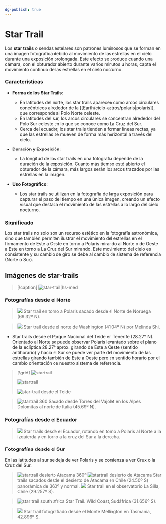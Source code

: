 ```yaml
---
dg-publish: true
---
```



# Star Trail

Los **star trails** o sendas estelares son patrones luminosos que se forman en una imagen fotográfica debido al movimiento de las estrellas en el cielo durante una exposición prolongada. Este efecto se produce cuando una cámara, con el obturador abierto durante varios minutos u horas, capta el movimiento continuo de las estrellas en el cielo nocturno.

### Características

- **Forma de los Star Trails**:
  - En latitudes del norte, los star trails aparecen como arcos circulares concéntricos alrededor de la  [[Earth/cielo-astros/polaris\|polaris]], que corresponde al Polo Norte celeste.
  - En latitudes del sur, los arcos circulares se concentran alrededor del Polo Sur celeste en lo que se conoce como La Cruz del Sur.
  - Cerca del ecuador, los star trails tienden a formar líneas rectas, ya que las estrellas se mueven de forma más horizontal a través del cielo.

- **Duración y Exposición**: 
  - La longitud de los star trails en una fotografía depende de la duración de la exposición. Cuanto más tiempo esté abierto el obturador de la cámara, más largos serán los arcos trazados por las estrellas en la imagen.

- **Uso Fotográfico**: 
  - Los star trails se utilizan en la fotografía de larga exposición para capturar el paso del tiempo en una única imagen, creando un efecto visual que destaca el movimiento de las estrellas a lo largo del cielo nocturno.

### Significado

Los star trails no solo son un recurso estético en la fotografía astronómica, sino que también permiten ilustrar el movimiento del estrellas en el firmamento de Este a Oeste en torno a Polaris mirando al Norte o de Oeste a Este en torno a La Cruz del Sur mirando. Este movimiento del cielo es consistente y su cambio de giro se debe al cambio de sistema de referencia (Norte o Sur).

## Imágenes de star-trails

> [!caption]
> ![star-trail|hs-med](https://i.imgur.com/k4XEDPK.png)
> 

### Fotografías desde el Norte

> ![](https://i.imgur.com/Xy1JafK.jpeg)
> Star trail en torno a Polaris sacado desde el Norte de Noruega (69.32º N).

> ![](https://i.imgur.com/Kd3jzUJ.jpeg)
> Star trail desde el norte de Washington (41.04º N) por Melinda Shi.

- Star trails desde el Parque Nacional del Teide en Tenerife (28.27° N). Orientado al Norte se puede observar Polaris levantado sobre el plano de la eclíptica 28.27º aprox. girando de Este a Oeste (sentido antihorario) y hacia el Sur se puede ver parte del movimiento de las estrellas girando también de Este a Oeste pero en sentido horario por el cambio orientación de nuestro sistema de referencia.
> [!grid]
> ![startrail](https://i.imgur.com/CSakJ7X.jpeg)
> 
> ![startrail](https://i.imgur.com/419YgW8.jpeg)
> 
> ![star-trail desde el Teide](https://i.imgur.com/yBtuTzJ.jpeg)
> 

> ![startrail 360](https://i.imgur.com/u1Xpsd5.jpeg)
> Sacado desde Torres del Vajolet en los Alpes Dolomitas al norte de Italia (45.69º N).
### Fotografías desde el Ecuador
> ![](https://i.imgur.com/Ii3TSBo.jpeg)
> Star trails desde el Ecuador, rotando en torno a Polaris al Norte a la izquierda y en torno a la cruz del Sur a la derecha.


### Fotografías desde el Sur

En las latitudes al sur se deja de ver Polaris y se comienza a ver Crux o la Cruz del Sur.

> ![startrail desierto Atacama 360º](https://i.imgur.com/P4Ex67m.jpeg)
> ![startrail desierto de Atacama](https://upload.wikimedia.org/wikipedia/commons/e/e5/All_In_A_Spin_Star_trail.jpg)
> Star trails sacados desde el desierto de Atacama en Chile (24.50º S) panorámica de 360º y normal.
> ![](https://upload.wikimedia.org/wikipedia/commons/f/f8/Star_trails_over_the_ESO_3.6-metre_telescope.jpg)
> Star trail en el observatorio La Silla, Chile (29.257º S).

> ![star trail south africa](https://i.imgur.com/DGJpQWC.jpeg)
> Star Trail. Wild Coast, Sudáfrica (31.656º S).

> ![](https://upload.wikimedia.org/wikipedia/commons/f/ff/Star_trail_and_aurora_over_Mount_Wellington%2C_Tasmania.jpg)
> Star trail fotografiado desde el Monte Mellington en Tasmania, 42.896º S.

